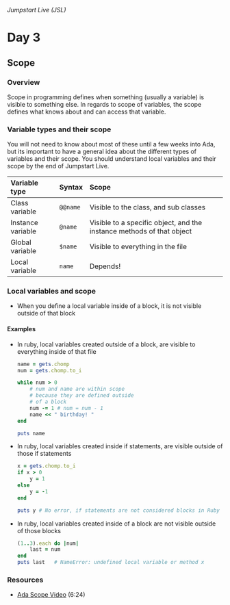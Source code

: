 _Jumpstart Live (JSL)_
# Day 3
## Scope

### Overview
Scope in programming defines when something (usually a variable) is visible to something else. In regards to scope of variables, the scope defines what knows about and can access that variable.

### Variable types and their scope
You will not need to know about most of these until a few weeks into Ada, but its important to have a general idea about the different types of variables and their scope. You should understand local variables and their scope by the end of Jumpstart Live.

| Variable type | Syntax | Scope |
| :--- | :--- | :--- |
| Class variable | `@@name` | Visible to the class, and sub classes |
| Instance variable | `@name` | Visible to a specific object, and the instance methods of that object |
| Global variable | `$name` | Visible to everything in the file |
| Local variable | `name`| Depends! |

### Local variables and scope
* When you define a local variable inside of a block, it is not visible outside of that block

#### Examples
* In ruby, local variables created outside of a block, are visible to everything inside of that file
	
	```ruby
	name = gets.chomp
	num = gets.chomp.to_i

	while num > 0
		# num and name are within scope
		# because they are defined outside
		# of a block
		num -= 1 # num = num - 1
		name << " birthday! "
	end

	puts name
	```

* In ruby, local variables created inside if statements, are visible outside of those if statements

	```ruby
	x = gets.chomp.to_i
	if x > 0
		y = 1
	else
		y = -1
	end
	
	puts y # No error, if statements are not considered blocks in Ruby
	```

* In ruby, local variables created inside of a block are not visible outside of those blocks

	```ruby
	(1..3).each do |num|
		last = num
	end
	puts last 	# NameError: undefined local variable or method x
	```

### Resources
* [Ada Scope Video](https://adaacademy.hosted.panopto.com/Panopto/Pages/Viewer.aspx?id=2fbdc1bb-b921-4317-83a2-b4ba2f0ee095) (6:24)